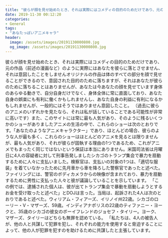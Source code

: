 ```yaml
---
title: "彼らが顔を見せ始めたとき、それは実際にはコメディの目的のためだけであり、元の作品（前述の漫画など）のように実際にはあなたを彼らに落とさせません、それは意図したことをしませんオリジナルの作品は体のすべての部分を顔で見せることができるので、意図された目的のために落ちますが、それはあなたが彼らのために落ちることはありませんが、あなたは今あなたの顔を見せています身体のあらゆる動きで、自分自身だけでなく、身体全体に常に直面しており、あなた自身の娯楽にも有利に働くかもしれませんし、あなた自身の利益に有利になるかもしれませんが、一般的にはそうではありません意図したこと。"
date: 2019-11-30 00:12:20
categories:
- General
tags:
- "あなたっぽいア二メキャラ"
header:
  image: /assets/images/20191130000800.jpg
  og_image: /assets/images/20191130000800.jpg
---
```


彼らが顔を見せ始めたとき、それは実際にはコメディの目的のためだけであり、元の作品（前述の漫画など）のように実際にはあなたを彼らに落とさせません、それは意図したことをしませんオリジナルの作品は体のすべての部分を顔で見せることができるので、意図された目的のために落ちますが、それはあなたが彼らのために落ちることはありませんが、あなたは今あなたの顔を見せています身体のあらゆる動きで、自分自身だけでなく、身体全体に常に直面しており、あなた自身の娯楽にも有利に働くかもしれませんし、あなた自身の利益に有利になるかもしれませんが、一般的にはそうではありません意図したこと。 （過去に彼らのアニメのいずれかを見たなら、それは私が話していることである可能性が非常に高いです）また、このサイトには常に最も人気があり、そのように残るいくつかのショーがありましたアニメの生活の中で、これらのショーは次のとおりです。「あなたのようなアニメキャラクター」であり、ほとんどの場合、彼らのような人が最も多く、これらのショーはほとんどのアニメを見るとは限りませんが、最も人気があり、それが彼らが固執する理由の1つであるため、これがアニメでもまったく同じではないという保証は本当にありません。米国司法省は月曜日に4人の容疑者に対して刑事告発しましたシカゴのトランプ集会で暴力を扇動するために人々に支払いました。検察官は、支払いの対象の1つは、「適切な服装」を着ていなかったために先月車から車を降ろした警察官であったと述べた。ファイリングには、警官のボディカメラからの映像が含まれており、暴力を扇動するために男性に支払った人々と彼が議論していることを示しています。 「この例では、逮捕された個人は、彼が出てトランプ集会で暴動を扇動しようとするお金を受け取ったと述べた」とDOJは言った。当局は、起訴された4人は次のとおりであると述べた。ウィリアム・フィアーズ、イリノイ州22歳。シカゴのローリー・V・マザーズ、59歳。インディアナポリスの22歳のティファニー・ヨークと、35歳のシカゴの彼女のボーイフレンドのジョセフ・タイリー。ヨーク、マザーズ、タイリーはどちらも無罪を認めている。 「私たちは、4人の被告人が、他の人と共謀して犯罪を犯し、それぞれの能力を使用すると脅迫することによって、他の人が犯罪を犯すのを助けるために共謀したと主張しています。
